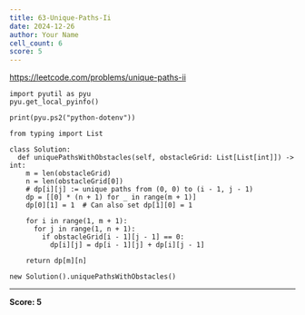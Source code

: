 ```yaml
---
title: 63-Unique-Paths-Ii
date: 2024-12-26
author: Your Name
cell_count: 6
score: 5
---
```


https://leetcode.com/problems/unique-paths-ii


```
import pyutil as pyu
pyu.get_local_pyinfo()
```


```
print(pyu.ps2("python-dotenv"))
```


```
from typing import List
```


```
class Solution:
  def uniquePathsWithObstacles(self, obstacleGrid: List[List[int]]) -> int:
    m = len(obstacleGrid)
    n = len(obstacleGrid[0])
    # dp[i][j] := unique paths from (0, 0) to (i - 1, j - 1)
    dp = [[0] * (n + 1) for _ in range(m + 1)]
    dp[0][1] = 1  # Can also set dp[1][0] = 1

    for i in range(1, m + 1):
      for j in range(1, n + 1):
        if obstacleGrid[i - 1][j - 1] == 0:
          dp[i][j] = dp[i - 1][j] + dp[i][j - 1]

    return dp[m][n]
```


```
new Solution().uniquePathsWithObstacles()
```


---
**Score: 5**